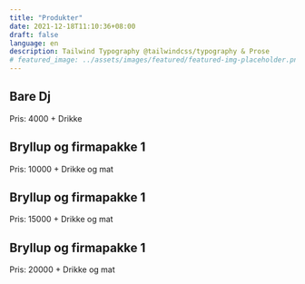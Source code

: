 ```yaml
---
title: "Produkter"
date: 2021-12-18T11:10:36+08:00
draft: false
language: en
description: Tailwind Typography @tailwindcss/typography & Prose
# featured_image: ../assets/images/featured/featured-img-placeholder.png
---
```

## Bare Dj

Pris: 4000 + Drikke

## Bryllup og firmapakke 1

Pris: 10000  +  Drikke og mat

## Bryllup og firmapakke 1

Pris: 15000  +  Drikke og mat

## Bryllup og firmapakke 1

Pris: 20000  +  Drikke og mat

